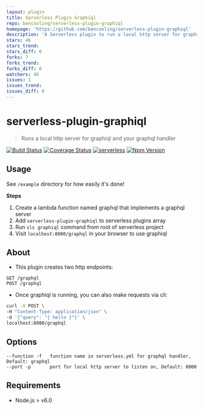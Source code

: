 ```yaml
---
layout: plugin
title: Serverless Plugin Graphiql
repo: bencooling/serverless-plugin-graphiql
homepage: 'https://github.com/bencooling/serverless-plugin-graphiql'
description: 'A Serverless plugin to run a local http server for graphiql and your graphql handler'
stars: 46
stars_trend: 
stars_diff: 0
forks: 7
forks_trend: 
forks_diff: 0
watchers: 46
issues: 1
issues_trend: 
issues_diff: 0
---
```



# serverless-plugin-graphiql

> Runs a local http server for graphiql and your graphql handler

[![Build Status](https://travis-ci.org/bencooling/serverless-plugin-graphiql.svg?branch=master)](https://travis-ci.org/bencooling/serverless-plugin-graphiql)
[![Coverage Status](https://coveralls.io/repos/github/bencooling/serverless-plugin-graphiql/badge.svg?branch=master)](https://coveralls.io/github/bencooling/serverless-plugin-graphiql?branch=master) [![serverless](http://public.serverless.com/badges/v3.svg)](http://www.serverless.com)
[![Npm Version](
https://img.shields.io/npm/v/serverless-plugin-graphiql.svg)](https://www.npmjs.com/package/serverless-plugin-graphiql)


## Usage
See `/example` directory for how easily it's done!  

**Steps**  
1. Create a lambda function named graphql that implements a graphql server  
2. Add `serverless-plugin-graphiql` to serverless plugins array  
3. Run `sls graphiql` command from root of serverless project  
4. Visit `localhost:8000/graphql` in your browser to use graphiql


## About  
- This plugin creates two http endpoints:  
```
GET /graphql
POST /graphql
```
- Once graphiql is running, you can also make requests via cli:
```bash
curl -X POST \
-H "Content-Type: application/json" \
-d '{"query": "{ hello }"}' \
localhost:8000/graphql
```

## Options  
```
--function -f   function name in serverless.yml for graphql handler, Default: graphql
--port -p       port for local http server to listen on, Default: 8000
```


## Requirements
- Node.js > v6.0
